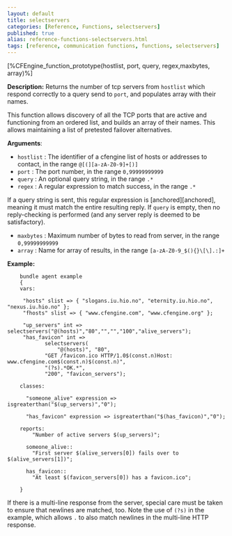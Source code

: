 ```yaml
---
layout: default
title: selectservers
categories: [Reference, Functions, selectservers]
published: true
alias: reference-functions-selectservers.html
tags: [reference, communication functions, functions, selectservers]
---
```


[%CFEngine_function_prototype(hostlist, port, query, regex,maxbytes, array)%]

**Description:** Returns the number of tcp servers from `hostlist` which 
respond correctly to a query send to `port`, and populates array with their 
names.

This function allows discovery of all the TCP ports that are active and 
functioning from an ordered list, and builds an array of their names. This 
allows maintaining a list of pretested failover alternatives.

**Arguments**:

* `hostlist` : The identifier of a cfengine list of hosts or addresses to
contact, in the range `@[(][a-zA-Z0-9]+[)]`
* `port` : The port number, in the range `0,99999999999`   
* `query` : An optional query string, in the range `.*`
* `regex` : A regular expression to match success, in the range `.*`

If a query string is sent, this regular expression is [anchored][anchored], meaning it 
must match the entire resulting reply. If `query` is empty, then no reply-checking is performed (and any server reply is deemed to be
satisfactory).

* `maxbytes` : Maximum number of bytes to read from server, in the range
`0,99999999999`
* `array` : Name for array of results, in the range
`[a-zA-Z0-9_$(){}\[\].:]+`

**Example:**

```cf3
    bundle agent example
    {     
    vars:

     "hosts" slist => { "slogans.iu.hio.no", "eternity.iu.hio.no", "nexus.iu.hio.no" };
     "fhosts" slist => { "www.cfengine.com", "www.cfengine.org" };
 
     "up_servers" int =>  selectservers("@(hosts)","80","","","100","alive_servers");
     "has_favicon" int =>
            selectservers(
                "@(hosts)", "80",
            "GET /favicon.ico HTTP/1.0$(const.n)Host: www.cfengine.com$(const.n)$(const.n)",
            "(?s).*OK.*",
            "200", "favicon_servers");

    classes:

      "someone_alive" expression => isgreaterthan("$(up_servers)","0");

      "has_favicon" expression => isgreaterthan("$(has_favicon)","0");

    reports:
        "Number of active servers $(up_servers)";

      someone_alive::
        "First server $(alive_servers[0]) fails over to $(alive_servers[1])";

      has_favicon::
        "At least $(favicon_servers[0]) has a favicon.ico";

    }
```

If there is a multi-line response from the server, special care must be
taken to ensure that newlines are matched, too. Note the use of `(?s)`
in the example, which allows `.` to also match newlines in the
multi-line HTTP response.
